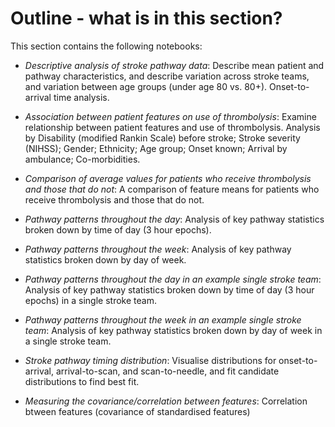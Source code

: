 # Outline - what is in this section?

This section contains the following notebooks:

* *Descriptive analysis of stroke pathway data*: Describe mean patient and pathway characteristics, and describe variation across stroke teams, and variation between age groups (under age 80 vs. 80+). Onset-to-arrival time analysis.

* *Association between patient features on use of thrombolysis*: Examine relationship between patient features and use of thrombolysis. Analysis by Disability (modified Rankin Scale) before stroke; Stroke severity (NIHSS); Gender; Ethnicity; Age group; Onset known; Arrival by ambulance; Co-morbidities.

* *Comparison of average values for patients who receive thrombolysis and those that do not*: A comparison of feature means for patients who receive thrombolysis and those that do not.

* *Pathway patterns throughout the day*: Analysis of key pathway statistics broken down by time of day (3 hour epochs).

* *Pathway patterns throughout the week*: Analysis of key pathway statistics broken down by day of week.

* *Pathway patterns throughout the day in an example single stroke team*: Analysis of key pathway statistics broken down by time of day (3 hour epochs) in a single stroke team.

* *Pathway patterns throughout the week in an example single stroke team*: Analysis of key pathway statistics broken down by day of week in a single stroke team.

* *Stroke pathway timing distribution*: Visualise distributions for onset-to-arrival, arrival-to-scan, and scan-to-needle, and fit candidate distributions to find best fit.

* *Measuring the covariance/correlation between features*: Correlation btween features (covariance of standardised features) 
